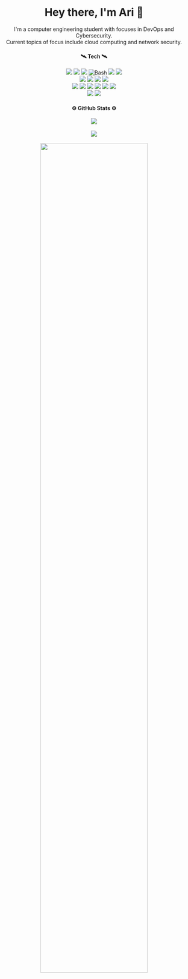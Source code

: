 

<h1 align="center">Hey there, I'm Ari 👋</h1>

<p align="center">
  I'm a computer engineering student with focuses in DevOps and Cybersecurity.
  <br>
  Current topics of focus include cloud computing and network security.
  <br>
</p>

<div align="center">
  <h4>🛰️ Tech 🛰️</h4>
  <img src="https://img.shields.io/badge/c%20-%2300599C.svg?&style=for-the-badge&logo=c&logoColor=white" />
  <img src="https://img.shields.io/badge/c++%20-%2300599C.svg?&style=for-the-badge&logo=c%2B%2B&ogoColor=white" />
  <img src="https://img.shields.io/badge/python%20-%2314354C.svg?&style=for-the-badge&logo=python&logoColor=white" />
  <img
    src="https://img.shields.io/badge/shell_script%20-%23121011.svg?&style=for-the-badge&logo=gnu-bash&logoColor=white"
    alt="Bash">
  <img src="https://img.shields.io/badge/rust-%23000000.svg?&style=for-the-badge&logo=rust&logoColor=white" />
  <img src="https://img.shields.io/badge/markdown-%23000000.svg?&style=for-the-badge&logo=markdown&logoColor=white" />

  <br>

  <img src="https://img.shields.io/badge/git%20-%23F05033.svg?&style=for-the-badge&logo=git&logoColor=white" />
  <img src="https://img.shields.io/badge/github%20-%23121011.svg?&style=for-the-badge&logo=github&logoColor=white" />
  <img
    src="https://img.shields.io/badge/github%20actions%20-%232671E5.svg?&style=for-the-badge&logo=github%20actions&logoColor=white" />
  <img src="https://img.shields.io/badge/jenkins%20-%232C5263.svg?&style=for-the-badge&logo=jenkins&logoColor=white" />

  <br>

  <img src="https://img.shields.io/badge/docker%20-%230db7ed.svg?&style=for-the-badge&logo=docker&logoColor=white" />
  <img src="https://img.shields.io/badge/ansible%20-%231A1918.svg?&style=for-the-badge&logo=ansible&logoColor=white" />
  <img
    src="https://img.shields.io/badge/terraform%20-%235835CC.svg?&style=for-the-badge&logo=terraform&logoColor=white" />
  <img src="https://img.shields.io/badge/AWS%20-%23FF9900.svg?&style=for-the-badge&logo=amazon-aws&logoColor=white" />
  <img
    src="https://img.shields.io/badge/DigitalOcean-%230167ff.svg?&style=for-the-badge&logo=digitalOcean&logoColor=white" />
  <img src="https://img.shields.io/badge/kubernetes-326ce5.svg?&style=for-the-badge&logo=kubernetes&logoColor=white" />

  <br>

  <img src="https://img.shields.io/badge/-Raspberry%20Pi-C51A4A?style=for-the-badge&logo=Raspberry-Pi" />
  <img src="https://img.shields.io/badge/-Arduino-00979D?style=for-the-badge&logo=Arduino&logoColor=white" />

</div>


<div align="center">
  <h4>⚙️ GitHub Stats ⚙️</h4>
  <a href="https://github.com/ariyonaty?tab=repositories&type=source">
    <img align="center"
      src="https://github-readme-stats.vercel.app/api?username=ariyonaty&hide_title=true&show_icons=true&theme=react&border_color=ffffff&hide_border=false&include_all_commits=false&count_private=false&line_height=22&border_radius=25&hide=issues&custom_title=Github%20Stats" />
    <br><br>
    <img align="center"
      src="https://github-readme-stats.vercel.app/api/top-langs/?username=ariyonaty&hide=excluded&title_color=61dafb&text_color=ffffff&icon_color=61dafb&bg_color=20232a&langs_count=8&layout=compact&border_color=ffffff&hide_border=false&border_radius=25&langs_count=8&custom_title=Top%20Languages" />
    <br><br>
    <img
      src="https://activity-graph.herokuapp.com/graph?username=ariyonaty&theme=react-dark&bg_color=20232a&hide_border=true"
      width="75%" />
  </a>


</div>
